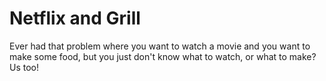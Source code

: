 # Netflix and Grill

Ever had that problem where you want to watch a movie and you want to make some food, but you just don't know what to watch, or what to make? Us too!